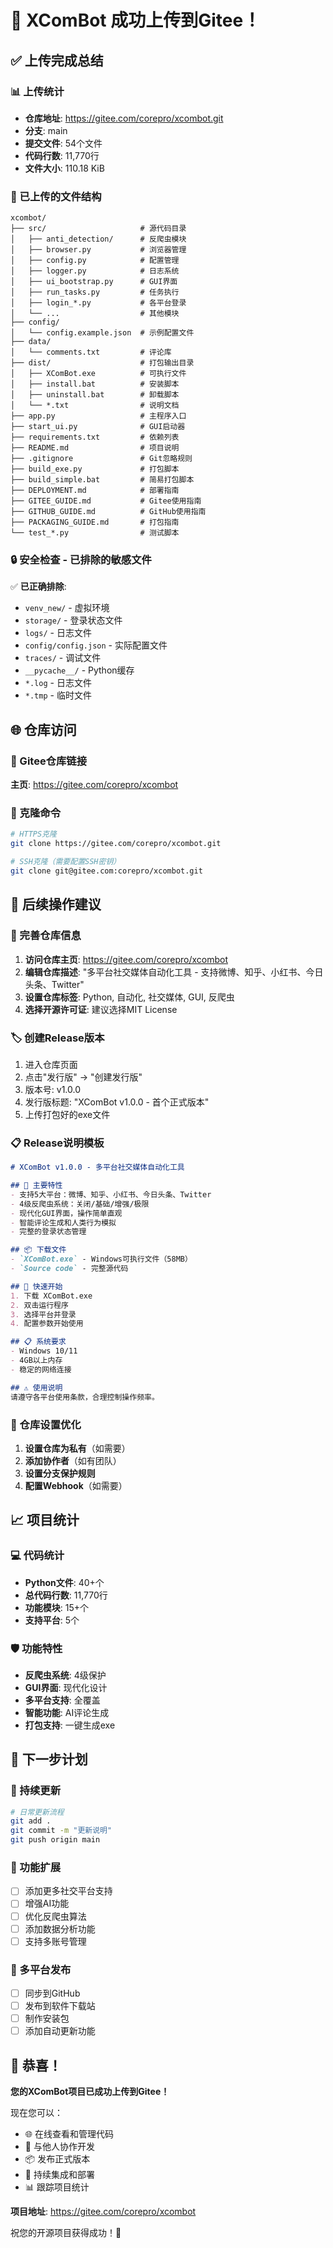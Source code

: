 # 🎉 XComBot 成功上传到Gitee！

## ✅ 上传完成总结

### 📊 上传统计
- **仓库地址**: https://gitee.com/corepro/xcombot.git
- **分支**: main
- **提交文件**: 54个文件
- **代码行数**: 11,770行
- **文件大小**: 110.18 KiB

### 📁 已上传的文件结构
```
xcombot/
├── src/                     # 源代码目录
│   ├── anti_detection/      # 反爬虫模块
│   ├── browser.py           # 浏览器管理
│   ├── config.py            # 配置管理
│   ├── logger.py            # 日志系统
│   ├── ui_bootstrap.py      # GUI界面
│   ├── run_tasks.py         # 任务执行
│   ├── login_*.py           # 各平台登录
│   └── ...                  # 其他模块
├── config/
│   └── config.example.json  # 示例配置文件
├── data/
│   └── comments.txt         # 评论库
├── dist/                    # 打包输出目录
│   ├── XComBot.exe          # 可执行文件
│   ├── install.bat          # 安装脚本
│   ├── uninstall.bat        # 卸载脚本
│   └── *.txt                # 说明文档
├── app.py                   # 主程序入口
├── start_ui.py              # GUI启动器
├── requirements.txt         # 依赖列表
├── README.md                # 项目说明
├── .gitignore               # Git忽略规则
├── build_exe.py             # 打包脚本
├── build_simple.bat         # 简易打包脚本
├── DEPLOYMENT.md            # 部署指南
├── GITEE_GUIDE.md           # Gitee使用指南
├── GITHUB_GUIDE.md          # GitHub使用指南
├── PACKAGING_GUIDE.md       # 打包指南
└── test_*.py                # 测试脚本
```

### 🔒 安全检查 - 已排除的敏感文件
✅ **已正确排除**:
- `venv_new/` - 虚拟环境
- `storage/` - 登录状态文件
- `logs/` - 日志文件
- `config/config.json` - 实际配置文件
- `traces/` - 调试文件
- `__pycache__/` - Python缓存
- `*.log` - 日志文件
- `*.tmp` - 临时文件

## 🌐 仓库访问

### 📱 Gitee仓库链接
**主页**: https://gitee.com/corepro/xcombot

### 🔗 克隆命令
```bash
# HTTPS克隆
git clone https://gitee.com/corepro/xcombot.git

# SSH克隆（需要配置SSH密钥）
git clone git@gitee.com:corepro/xcombot.git
```

## 🚀 后续操作建议

### 📝 完善仓库信息
1. **访问仓库主页**: https://gitee.com/corepro/xcombot
2. **编辑仓库描述**: "多平台社交媒体自动化工具 - 支持微博、知乎、小红书、今日头条、Twitter"
3. **设置仓库标签**: Python, 自动化, 社交媒体, GUI, 反爬虫
4. **选择开源许可证**: 建议选择MIT License

### 🏷️ 创建Release版本
1. 进入仓库页面
2. 点击"发行版" → "创建发行版"
3. 版本号: v1.0.0
4. 发行版标题: "XComBot v1.0.0 - 首个正式版本"
5. 上传打包好的exe文件

### 📋 Release说明模板
```markdown
# XComBot v1.0.0 - 多平台社交媒体自动化工具

## 🌟 主要特性
- 支持5大平台：微博、知乎、小红书、今日头条、Twitter
- 4级反爬虫系统：关闭/基础/增强/极限
- 现代化GUI界面，操作简单直观
- 智能评论生成和人类行为模拟
- 完整的登录状态管理

## 📦 下载文件
- `XComBot.exe` - Windows可执行文件（58MB）
- `Source code` - 完整源代码

## 🚀 快速开始
1. 下载 XComBot.exe
2. 双击运行程序
3. 选择平台并登录
4. 配置参数开始使用

## 📋 系统要求
- Windows 10/11
- 4GB以上内存
- 稳定的网络连接

## ⚠️ 使用说明
请遵守各平台使用条款，合理控制操作频率。
```

### 🔧 仓库设置优化
1. **设置仓库为私有**（如需要）
2. **添加协作者**（如有团队）
3. **设置分支保护规则**
4. **配置Webhook**（如需要）

## 📈 项目统计

### 💻 代码统计
- **Python文件**: 40+个
- **总代码行数**: 11,770行
- **功能模块**: 15+个
- **支持平台**: 5个

### 🛡️ 功能特性
- **反爬虫系统**: 4级保护
- **GUI界面**: 现代化设计
- **多平台支持**: 全覆盖
- **智能功能**: AI评论生成
- **打包支持**: 一键生成exe

## 🎯 下一步计划

### 🔄 持续更新
```bash
# 日常更新流程
git add .
git commit -m "更新说明"
git push origin main
```

### 🌟 功能扩展
- [ ] 添加更多社交平台支持
- [ ] 增强AI功能
- [ ] 优化反爬虫算法
- [ ] 添加数据分析功能
- [ ] 支持多账号管理

### 📱 多平台发布
- [ ] 同步到GitHub
- [ ] 发布到软件下载站
- [ ] 制作安装包
- [ ] 添加自动更新功能

## 🎊 恭喜！

**您的XComBot项目已成功上传到Gitee！**

现在您可以：
- 🌐 在线查看和管理代码
- 👥 与他人协作开发
- 📦 发布正式版本
- 🔄 持续集成和部署
- 📊 跟踪项目统计

**项目地址**: https://gitee.com/corepro/xcombot

祝您的开源项目获得成功！🚀
